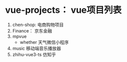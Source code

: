 # vue-projects： vue项目列表
1. chen-shop: 电商购物项目
2. Finance： 京东金融
3. mpvue 
    - whether 天气微信小程序
4. music 移动端音乐播放器
5. zhihu-vue3-ts 仿知乎
